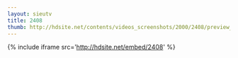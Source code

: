 ```yaml
---
layout: sieutv
title: 2408
thumb: http://hdsite.net/contents/videos_screenshots/2000/2408/preview_360p.mp4.jpg
---
```

{% include iframe src='http://hdsite.net/embed/2408' %}
 
